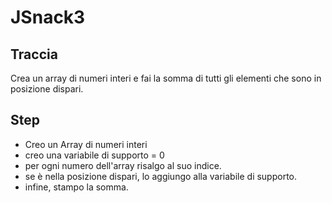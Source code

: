 # JSnack3

## Traccia

Crea un array di numeri interi e fai la somma di tutti gli elementi che sono in posizione dispari.

## Step

- Creo un Array di numeri interi
- creo una variabile di supporto = 0
- per ogni numero dell'array risalgo al suo indice.
- se è nella posizione dispari, lo aggiungo alla variabile di supporto.
- infine, stampo la somma.
